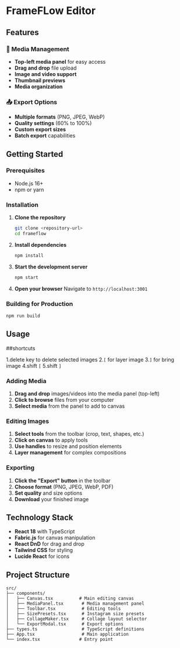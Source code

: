 # FrameFLow Editor



## Features


### 🎯 Media Management
- **Top-left media panel** for easy access
- **Drag and drop** file upload
- **Image and video support**
- **Thumbnail previews**
- **Media organization**



### 📤 Export Options
- **Multiple formats** (PNG, JPEG, WebP)
- **Quality settings** (60% to 100%)
- **Custom export sizes**
- **Batch export** capabilities

## Getting Started

### Prerequisites
- Node.js 16+ 
- npm or yarn

### Installation

1. **Clone the repository**
   ```bash
   git clone <repository-url>
   cd frameflow
   ```

2. **Install dependencies**
   ```bash
   npm install
   ```

3. **Start the development server**
   ```bash
   npm start
   ```

4. **Open your browser**
   Navigate to `http://localhost:3001`

### Building for Production

```bash
npm run build
```

## Usage


##shortcuts

1.delete key to delete selected images
2.`[` for layer image 
3.`]` for bring image
4.shift `[`
5.shift  `]`

### Adding Media
1. **Drag and drop** images/videos into the media panel (top-left)
2. **Click to browse** files from your computer
3. **Select media** from the panel to add to canvas

### Editing Images
1. **Select tools** from the toolbar (crop, text, shapes, etc.)
2. **Click on canvas** to apply tools
3. **Use handles** to resize and position elements
4. **Layer management** for complex compositions

### Exporting
1. **Click the "Export" button** in the toolbar
2. **Choose format** (PNG, JPEG, WebP, PDF)
3. **Set quality** and size options
4. **Download** your finished image

## Technology Stack

- **React 18** with TypeScript
- **Fabric.js** for canvas manipulation
- **React DnD** for drag and drop
- **Tailwind CSS** for styling
- **Lucide React** for icons

## Project Structure

```
src/
├── components/
│   ├── Canvas.tsx          # Main editing canvas
│   ├── MediaPanel.tsx       # Media management panel
│   ├── Toolbar.tsx          # Editing tools
│   ├── SizePresets.tsx      # Instagram size presets
│   ├── CollageMaker.tsx     # Collage layout selector
│   └── ExportModal.tsx      # Export options
├── types.ts                 # TypeScript definitions
├── App.tsx                  # Main application
└── index.tsx               # Entry point
```



